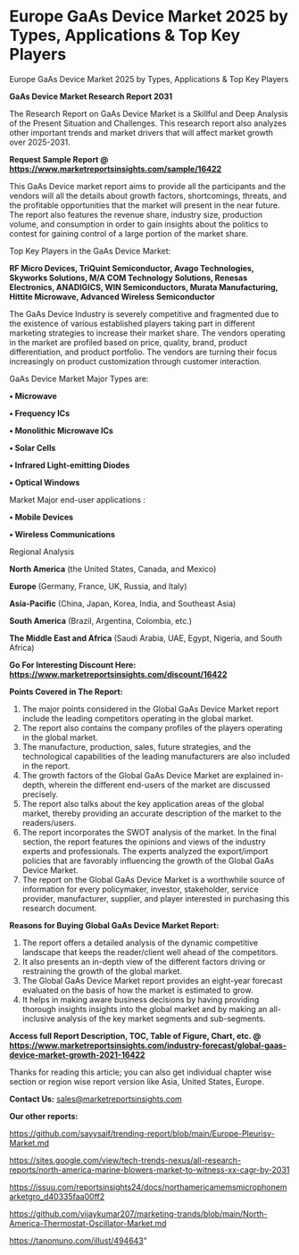 # Europe GaAs Device Market 2025 by Types, Applications & Top Key Players
Europe GaAs Device Market 2025 by Types, Applications & Top Key Players

<strong>GaAs Device Market Research Report 2031</strong>

The Research Report on GaAs Device Market is a Skillful and Deep Analysis of the Present Situation and Challenges. This research report also analyzes other important trends and market drivers that will affect market growth over 2025-2031.

<strong>Request Sample Report @ <a href=https://www.marketreportsinsights.com/sample/16422>https://www.marketreportsinsights.com/sample/16422</a></strong>

This GaAs Device market report aims to provide all the participants and the vendors will all the details about growth factors, shortcomings, threats, and the profitable opportunities that the market will present in the near future. The report also features the revenue share, industry size, production volume, and consumption in order to gain insights about the politics to contest for gaining control of a large portion of the market share.

Top Key Players in the GaAs Device Market:

<strong>RF Micro Devices, TriQuint Semiconductor, Avago Technologies, Skyworks Solutions, M/A COM Technology Solutions, Renesas Electronics, ANADIGICS, WIN Semiconductors, Murata Manufacturing, Hittite Microwave, Advanced Wireless Semiconductor</strong>

The GaAs Device Industry is severely competitive and fragmented due to the existence of various established players taking part in different marketing strategies to increase their market share. The vendors operating in the market are profiled based on price, quality, brand, product differentiation, and product portfolio. The vendors are turning their focus increasingly on product customization through customer interaction.

GaAs Device Market Major Types are:

<strong>• Microwave

• Frequency ICs

• Monolithic Microwave ICs

• Solar Cells

• Infrared Light-emitting Diodes

• Optical Windows</strong>

Market Major end-user applications :

<strong>• Mobile Devices

• Wireless Communications</strong>

Regional Analysis

</u><strong><b>North America</b></strong> (the United States, Canada, and Mexico)

<strong><b>Europe </b></strong>(Germany, France, UK, Russia, and Italy)

<strong><b>Asia-Pacific</b></strong> (China, Japan, Korea, India, and Southeast Asia)

<strong><b>South America</b></strong> (Brazil, Argentina, Colombia, etc.)

<strong><b>The Middle East and Africa</b></strong> (Saudi Arabia, UAE, Egypt, Nigeria, and South Africa)

<strong>Go For Interesting Discount Here: <a href=https://www.marketreportsinsights.com/discount/16422>https://www.marketreportsinsights.com/discount/16422</a></strong>

<strong>Points Covered in The Report:</strong>
<ol>
  <li>The major points considered in the Global GaAs Device Market report include the leading competitors operating in the global market.</li>
  <li>The report also contains the company profiles of the players operating in the global market.</li>
  <li>The manufacture, production, sales, future strategies, and the technological capabilities of the leading manufacturers are also included in the report.</li>
  <li>The growth factors of the Global GaAs Device Market are explained in-depth, wherein the different end-users of the market are discussed precisely.</li>
  <li>The report also talks about the key application areas of the global market, thereby providing an accurate description of the market to the readers/users.</li>
  <li>The report incorporates the SWOT analysis of the market. In the final section, the report features the opinions and views of the industry experts and professionals. The experts analyzed the export/import policies that are favorably influencing the growth of the Global GaAs Device Market.</li>
  <li>The report on the Global GaAs Device Market is a worthwhile source of information for every policymaker, investor, stakeholder, service provider, manufacturer, supplier, and player interested in purchasing this research document.</li>
</ol>
<strong>Reasons for Buying Global GaAs Device Market Report:</strong>

<ol>
  <li>The report offers a detailed analysis of the dynamic competitive landscape that keeps the reader/client well ahead of the competitors.</li>
  <li>It also presents an in-depth view of the different factors driving or restraining the growth of the global market.</li>
  <li>The Global GaAs Device Market report provides an eight-year forecast evaluated on the basis of how the market is estimated to grow.</li>
  <li>It helps in making aware business decisions by having providing thorough insights insights into the global market and by making an all-inclusive analysis of the key market segments and sub-segments.</li>
</ol>
<strong>Access full Report Description, TOC, Table of Figure, Chart, etc. @ <a href=https://www.marketreportsinsights.com/industry-forecast/global-gaas-device-market-growth-2021-16422>https://www.marketreportsinsights.com/industry-forecast/global-gaas-device-market-growth-2021-16422</a></strong>


Thanks for reading this article; you can also get individual chapter wise section or region wise report version like Asia, United States, Europe.

<strong>Contact Us:</strong>
sales@marketreportsinsights.com

<strong>Our other reports:</strong>

<a href=https://github.com/sayysaif/trending-report/blob/main/Europe-Pleurisy-Market.md>https://github.com/sayysaif/trending-report/blob/main/Europe-Pleurisy-Market.md</a>

<a href=https://sites.google.com/view/tech-trends-nexus/all-research-reports/north-america-marine-blowers-market-to-witness-xx-cagr-by-2031>https://sites.google.com/view/tech-trends-nexus/all-research-reports/north-america-marine-blowers-market-to-witness-xx-cagr-by-2031</a>

<a href=https://issuu.com/reportsinsights24/docs/northamericamemsmicrophonemarketgro_d40335faa00ff2>https://issuu.com/reportsinsights24/docs/northamericamemsmicrophonemarketgro_d40335faa00ff2</a>

<a href=https://github.com/vijaykumar207/marketing-trands/blob/main/North-America-Thermostat-Oscillator-Market.md>https://github.com/vijaykumar207/marketing-trands/blob/main/North-America-Thermostat-Oscillator-Market.md</a>

<a href=https://tanomuno.com/illust/494643>https://tanomuno.com/illust/494643</a>"
